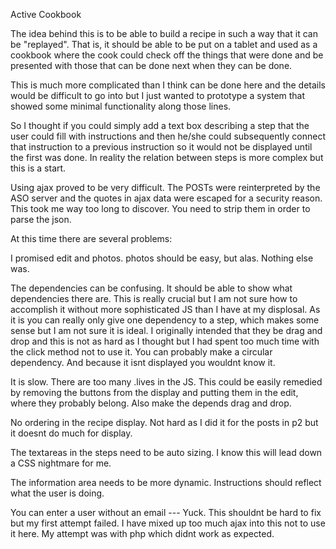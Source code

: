 Active Cookbook

The idea behind this is to be able to build a recipe in such a way that it can be "replayed". That is, it should be able to be put on a tablet and used as a cookbook where the cook could check off the things that were done and be presented with those that can be done next when they can be done. 

This is much more complicated than I think can be done here and the details would be difficult to go into but I just wanted to prototype a system that showed some minimal functionality along those lines.

So I thought if you could simply add a text box describing a step that the user could fill with instructions and then he/she could subsequently connect that instruction to a previous instruction so it would not be displayed until the first was done. In reality the relation between steps is more complex but this is a start.

Using ajax proved to be very difficult. The POSTs were reinterpreted by the ASO server and the quotes in ajax data were escaped for a security reason. This took me way too long to discover. You need to strip them in order to parse the json.

At this time there are several problems:

I promised edit and photos. photos should be easy, but alas. Nothing else was.

The dependencies can be confusing. It should be able to show what dependencies there are. This is really crucial but I am not sure how to accomplish it without more sophisticated JS than I have at my displosal. As it is you can really only give one dependency to a step, which makes some sense but I am not sure it is ideal. I originally intended that they be drag and drop and this is not as hard as I thought but I had spent too much time with the click method not to use it. You can probably make a circular dependency. And because it isnt displayed you wouldnt know it.

It is slow. There are too many .lives in the JS. This could be easily remedied by removing the buttons from the display and putting them in the edit, where they probably belong. Also make the depends drag and drop.

No ordering in the recipe display. Not hard as I did it for the posts in p2 but it doesnt do much for display.

The textareas in the steps need to be auto sizing. I know this will lead down a CSS nightmare for me.

The information area needs to be more dynamic. Instructions should reflect what the user is doing.

You can enter a user without an email --- Yuck. This shouldnt be hard to fix but my first attempt failed. I have mixed up too much ajax into this not to use it here. My attempt was with php which didnt work as expected.
